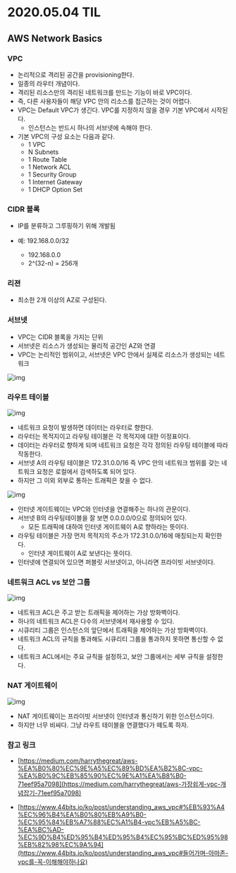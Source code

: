 # 2020.05.04 TIL

## AWS Network Basics

### VPC

* 논리적으로 격리된 공간을 provisioning한다.
* 일종의 라우터 개념이다.
* 격리된 리소스만의 격리된 네트워크를 만드는 기능이 바로 VPC이다.
* 즉, 다른 사용자들이 해당 VPC 안의 리소스를 접근하는 것이 어렵다.
* VPC는 Default VPC가 생긴다. VPC를 지정하지 않을 경우 기본 VPC에서 시작된다.
  * 인스턴스는 반드시 하나의 서브넷에 속해야 한다.
* 기본 VPC의 구성 요소는 다음과 같다.
  * 1 VPC
  * N Subnets
  * 1 Route Table
  * 1 Network ACL
  * 1 Security Group
  * 1 Internet Gateway
  * 1 DHCP Option Set

### CIDR 블록

* IP를 분류하고 그루핑하기 위해 개발됨

* 예: 192.168.0.0/32
  * 192.168.0.0
  * 2^(32-n) = 256개

### 리젼

* 최소한 2개 이상의 AZ로 구성된다.

### 서브넷

* VPC는 CIDR 블록을 가지는 단위
* 서브넷은 리소스가 생성되는 물리적 공간인 AZ와 연결
* VPC는 논리적인 범위이고, 서브넷은 VPC 안에서 실제로 리소스가 생성되는 네트워크

![img](https://miro.medium.com/max/3104/1*WCucO_PRVCShRY2Swe1HGQ.png)

### 라우트 테이블

![img](https://miro.medium.com/max/3112/1*C_j93s0KB4JwfLgck5YFug.png)

* 네트워크 요청이 발생하면 데이터는 라우터로 향한다.
* 라우터는 목적지이고 라우팅 테이블은 각 목적지에 대한 이정표이다.
* 데이터는 라우터로 향하게 되며 네트워크 요청은 각각 정의된 라우팅 테이블에 따라 작동한다.
* 서브넷 A의 라우팅 테이블은 172.31.0.0/16 즉 VPC 안의 네트워크 범위를 갖는 네트워크 요청은 로컬에서 검색하도록 되어 있다.
* 하지만 그 이외 외부로 통하는 트래픽은 찾을 수 없다.

![img](https://miro.medium.com/max/3368/1*I_3RxWyOPMj9lQs1xhEebg.png)

* 인터넷 게이트웨이는 VPC와 인터넷을 연결해주는 하나의 관문이다.
* 서브넷 B의 라우팅테이블을 잘 보면 0.0.0.0/0으로 정의되어 있다.
  * 모든 트래픽에 대하여 인터넷 게이트웨이 A로 향하라는 뜻이다.
* 라우팅 테이블은 가장 먼저 목적지의 주소가 172.31.0.0/16에 매칭되는지 확인한다.
  * 인터넷 게이트웨이 A로 보낸다는 뜻이다.
* 인터넷에 연결되어 있으면 퍼블릿 서브넷이고, 아니라면 프라이빗 서브넷이다.

### 네트워크 ACL vs 보안 그룹

![img](https://miro.medium.com/max/2824/1*hyUQHofL7FkFtJ3FnZ1IJA.png)

* 네트워크 ACL은 주고 받는 트래픽을 제어하는 가상 방화벽이다.
* 하나의 네트워크 ACL은 다수의 서브넷에서 재사용할 수 있다.
* 시큐리티 그룹은 인스턴스의 앞단에서 트래픽을 제어하는 가상 방화벽이다.
* 네트워크 ACL의 규칙을 통과해도 시큐리티 그룹을 통과하지 못하면 통신할 수 없다.
* 네트워크 ACL에서는 주요 규칙을 설정하고, 보안 그룹에서는 세부 규칙을 설정한다.

### NAT 게이트웨이

![img](https://miro.medium.com/max/3586/1*jS8gNWRUH1SFi1XAHFU0aQ.png)

* NAT 게이트웨이는 프라이빗 서브넷이 인터넷과 통신하기 위한 인스턴스이다.
* 하지만 너무 비싸다. 그냥 라우트 테이블을 연결했다가 떼도록 하자.

### 참고 링크

* [https://medium.com/harrythegreat/aws-%EA%B0%80%EC%9E%A5%EC%89%BD%EA%B2%8C-vpc-%EA%B0%9C%EB%85%90%EC%9E%A1%EA%B8%B0-71eef95a7098](https://medium.com/harrythegreat/aws-가장쉽게-vpc-개념잡기-71eef95a7098)

* [https://www.44bits.io/ko/post/understanding_aws_vpc#%EB%93%A4%EC%96%B4%EA%B0%80%EB%A9%B0-%EC%95%84%EB%A7%88%EC%A1%B4-vpc%EB%A5%BC-%EA%BC%AD-%EC%9D%B4%ED%95%B4%ED%95%B4%EC%95%BC%ED%95%98%EB%82%98%EC%9A%94](https://www.44bits.io/ko/post/understanding_aws_vpc#들어가며-아마존-vpc를-꼭-이해해야하나요)